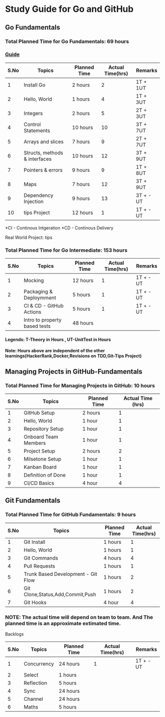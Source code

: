 # Study Guide for Go and GitHub

## Go Fundamentals

### Total Planned Time for Go Fundamentals: 69 hours

### [Guide](https://quii.gitbook.io/learn-go-with-tests/)

| S.No | Topics                        | Planned Time | Actual Time(hrs)|  Remarks   |
| ---- | ----------------------------- | ------------ | ----------------| -----------|
| 1    | Install Go                    | 2 hours      |    2            |  1T + 1UT  |
| 2    | Hello, World                  | 1 hours      |    4            |  1T + 3UT  |
| 3    | Integers                      | 2 hours      |    5            |  2T + 3UT  |
| 4    | Control Statements            | 10 hours     |    10           |  3T + 7UT  |
| 5    | Arrays and slices             | 7 hours      |    9            |  2T + 7UT  |
| 6    | Structs, methods & interfaces | 10 hours     |    12           |  3T + 9UT  |
| 7    | Pointers & errors             | 9 hours      |    9            |  1T + 8UT  |
| 8    | Maps                          | 7 hours      |    12           |  3T + 9UT  |
| 9    | Dependency Injection          | 9 hours      |    13           |  3T + -UT  |
| 10   | tips Project                  | 12 hours     |    1            |  1T + -UT  |

*CI - Continous Intgeration
*CD - Continous Delivery

Real World Project: tips

### Total Planned Time for Go Intermediate: 153 hours

| S.No | Topics                        | Planned Time | Actual Time(hrs)|  Remarks   |
| ---- | ----------------------------- | ------------ | ----------------| -----------|
| 1    | Mocking                       | 12 hours     |    1            |  1T + -UT  |
| 2    | Packaging & Deploymment       | 5  hours     |    1            |  1T + -UT  |
| 3    | CI & CD - GitHub Actions      | 5  hours     |    1            |  1T + -UT  |
| 4    | Intro to property based tests | 48 hours     |                 |            |



#### Legends: T-Theory in Hours , UT-UnitTest in Hours

#### Note: Hours above are independent of the other  learnings(HackerRank,Docker,Revisions on TDD,Git-Tips Project)


## Managing Projects in GitHub-Fundamentals

### Total Planned Time for Managing Projects in GitHub: 10 hours

| S.No | Topics               | Planned Time | Actual Time (hrs) | 
| ---- | -------------------- | ------------ | ----------------- |
| 1    | GitHub Setup         | 2 hours      |     1             |
| 2    | Hello, World         | 1 hour       |     1             |
| 3    | Repository Setup     | 1 hour       |     1             |
| 4    | Onboard Team Members | 1 hour       |     1             |
| 5    | Project Setup        | 2 hours      |     2             |
| 6    | Milsetone Setup      | 1 hour       |     1             |
| 7    | Kanban Board         | 1 hour       |     1             |
| 8    | Definition of Done   | 1 hour       |     1             |
| 9    | CI/CD Basics         | 4 hour       |     4             |

## Git Fundamentals

### Total Planned Time for GitHub Fundamentals: 9 hours

| S.No | Topics                             | Planned Time | Actual Time(hrs) |
| ---- | ---------------------------------- | ------------ | -----------      |
| 1    | Git Install                        | 1 hours      |     1            |
| 2    | Hello, World                       | 1 hours      |     1            |
| 3    | Git Commands                       | 4 hours      |     4            |
| 4    | Pull Requests                      | 1 hours      |     1            |
| 5    | Trunk Based Development - Git Flow | 1 hours      |     2            |
| 6    | Git Clone,Status,Add,Commit,Push   | 1 hours      |     2            |
| 7    | Git Hooks                          | 4 hour       |     4            |

### NOTE: The actual time will depend on team to team. And The planned time is an approximate extimated time.


Backlogs

| S.No | Topics                        | Planned Time | Actual Time(hrs)|  Remarks   |
| ---- | ----------------------------- | ------------ | ----------------| -----------|
| 1    | Concurrency                   | 24 hours     |    1            |  1T + -UT  |
| 2    | Select                        | 1 hours      |                 |            |
| 3    | Reflection                    | 5 hours      |                 |            |
| 4    | Sync                          | 24 hours     |                 |            |
| 5    | Channel                       | 24 hours     |                 |            |
| 6   | Maths                         | 5 hours      |                 |            |
